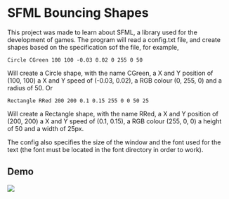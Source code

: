 # SFML Bouncing Shapes

This project was made to learn about SFML, a library used for the development of games. 
The program will read a config.txt file, and create shapes based on the specification sof the file, for example, 
```
Circle CGreen 100 100 -0.03 0.02 0 255 0 50
```
Will create a Circle shape, with the name CGreen, a X and Y position of (100, 100) a X and Y speed of (-0.03, 0.02), a RGB colour (0, 255, 0) and a radius of 50. 
Or 
```
Rectangle RRed 200 200 0.1 0.15 255 0 0 50 25
```
Will create a Rectangle shape, with the name RRed, a X and Y position of (200, 200) a X and Y speed of (0.1, 0.15), a RGB colour (255, 0, 0) a height of 50 and a width of 25px.

The config also specifies the size of the window and the font used for the text (the font must be located in the font directory in order to work).

 
## Demo
![](https://github.com/renfunny/SFML-Bouncing-Shapes/blob/main/SFML%20SHAPES.gif)
